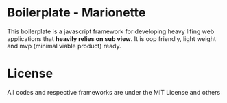 Boilerplate - Marionette
=============
This boilerplate is a javascript framework for developing heavy lifing web applications that <b>heavily relies on sub view</b>.  It is oop friendly, light weight and mvp (minimal viable product) ready.

License
======
All codes and respective frameworks are under the MIT License and others
